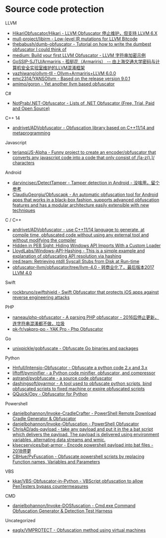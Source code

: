 # Source code protection

LLVM

* [HikariObfuscator/Hikari - LLVM Obfuscator 停止维护，但支持 LLVM 6.X](https://github.com/HikariObfuscator/Hikari)
* [mull-project/libirm - Low-level IR mutations for LLVM Bitcode](https://github.com/mull-project/libirm)
* [thebabush/dumb-obfuscator - Tutorial on how to write the dumbest obfuscator I could think of](https://github.com/thebabush/dumb-obfuscator)
* [medium: Build your first LLVM Obfuscator - LLVM 字符串加密示例](https://medium.com/@polarply/build-your-first-llvm-obfuscator-80d16583392b)
* [GoSSIP-SJTU/Armariris - 孤挺花（Armariris） -- 由上海交通大学密码与计算机安全实验室维护的LLVM混淆框架](https://github.com/GoSSIP-SJTU/Armariris)
* [yazhiwang/ollvm-tll - Ollvm+Armariris+LLVM 6.0.0](https://github.com/yazhiwang/ollvm-tll)
* [emc2314/YANSOllvm - Based on the release version 9.0.1](https://github.com/emc2314/YANSOllvm)
* [amimo/goron - Yet another llvm based obfuscator](https://github.com/amimo/goron)

C#

* [NotPrab/.NET-Obfuscator - Lists of .NET Obfuscator (Free, Trial, Paid and Open Source)](https://github.com/NotPrab/.NET-Obfuscator)

C++ 14

* [andrivet/ADVobfuscator - Obfuscation library based on C++11/14 and metaprogramming](https://github.com/andrivet/ADVobfuscator)

Javascript

* [terjanq/JS-Alpha - Funny project to create an encoder/obfuscator that converts any javascript code into a code that only consist of /[a-z().]/ characters](https://github.com/terjanq/JS-Alpha)

Android

* [darvincisec/DetectTamper - Tamper detection in Android - 没啥用，留个参考](https://github.com/darvincisec/DetectTamper)
* [ClaudiuGeorgiu/Obfuscapk - An automatic obfuscation tool for Android apps that works in a black-box fashion, supports advanced obfuscation features and has a modular architecture easily extensible with new techniques](https://github.com/ClaudiuGeorgiu/Obfuscapk)

C / C++

* [andrivet/ADVobfuscator - use C++11/14 language to generate, at compile time, obfuscated code without using any external tool and without modifying the compiler](https://github.com/andrivet/ADVobfuscator)
* [Hidden in PEB Sight: Hiding Windows API Imports With a Custom Loader](https://gist.github.com/christophetd/37141ba273b447ff885c323c0a7aff93)
* [LloydLabs/Windows-API-Hashing - This is a simple example and explanation of obfuscating API resolution via hashing](https://github.com/LloydLabs/Windows-API-Hashing)
* [ired.team: Retrieving ntdll Syscall Stubs from Disk at Run-time](https://ired.team/offensive-security/defense-evasion/retrieving-ntdll-syscall-stubs-at-run-time)
* [obfuscator-llvm/obfuscator/tree/llvm-4.0 - 转商业化了，最后版本2017 LLVM 4.0](https://github.com/obfuscator-llvm/obfuscator/tree/llvm-4.0)

Swift

* [rockbruno/swiftshield - Swift Obfuscator that protects iOS apps against reverse engineering attacks](https://github.com/rockbruno/swiftshield)

PHP

* [naneau/php-obfuscator - A parsing PHP obfuscator - 2016后停止更新，连字符串混淆都不做，垃圾](https://github.com/naneau/php-obfuscator)
* [pk-fr/yakpro-po - YAK Pro - Php Obfuscator](https://github.com/pk-fr/yakpro-po)

Go

* [unixpickle/gobfuscate - Obfuscate Go binaries and packages](https://github.com/unixpickle/gobfuscate)

Python

* [Hnfull/Intensio-Obfuscator - Obfuscate a python code 2.x and 3.x](https://github.com/Hnfull/Intensio-Obfuscator)
* [liftoff/pyminifier - a Python code minifier, obfuscator, and compressor](https://github.com/liftoff/pyminifier)
* [astrand/pyobfuscate - a source code obfuscator](https://github.com/astrand/pyobfuscate)
* [dashingsoft/pyarmor - A tool used to obfuscate python scripts, bind obfuscated scripts to fixed machine or expire obfuscated scripts](https://github.com/dashingsoft/pyarmor)
* [QQuick/Opy - Obfuscator for Python](https://github.com/QQuick/Opy)

Powershell

* [danielbohannon/Invoke-CradleCrafter - PowerShell Remote Download Cradle Generator & Obfuscator](https://github.com/danielbohannon/Invoke-CradleCrafter)
* [danielbohannon/Invoke-Obfuscation - PowerShell Obfuscator](https://github.com/danielbohannon/Invoke-Obfuscation)
* [ChrisAD/ads-payload - take any payload and put it in the a bat script which delivers the payload. The payload is delivered using environment variables, alternating data streams and wmic.](https://github.com/ChrisAD/ads-payload)
* [klsecservices/bat-armor - Encode powershell payload into bat files - 2018停更](https://github.com/klsecservices/bat-armor)
* [CBHue/PyFuscation - Obfuscate powershell scripts by replacing Function names, Variables and Parameters](https://github.com/CBHue/PyFuscation)

VBS

* [kkar/VBS-Obfuscator-in-Python - VBScript obfuscation to allow PenTesters bypass countermeasures](https://github.com/kkar/VBS-Obfuscator-in-Python)

CMD

* [danielbohannon/Invoke-DOSfuscation - Cmd.exe Command Obfuscation Generator & Detection Test Harness](https://github.com/danielbohannon/Invoke-DOSfuscation)

Uncategorized

* [eaglx/VMPROTECT - Obfuscation method using virtual machines](https://github.com/eaglx/VMPROTECT)


